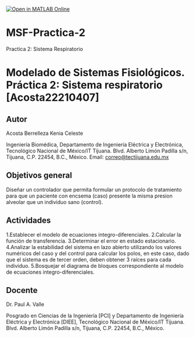 [![Open in MATLAB Online](https://www.mathworks.com/images/responsive/global/open-in-matlab-online.svg)](https://matlab.mathworks.com/open/github/v1?repo=KeniaAcosta/MSF-Practica-2)
# MSF-Practica-2
Practica 2: Sistema Respiratorio
# Modelado de Sistemas Fisiológicos. Práctica 2: Sistema respiratorio [Acosta22210407]

## Autor
Acosta Berrelleza Kenia Celeste

Ingeniería Biomédica, Departamento de Ingeniería Eléctrica y Electrónica, Tecnológico Nacional de México/IT Tijuana. Blvd. Alberto Limón Padilla s/n, Tijuana, C.P. 22454, B.C., México. Email: correo@tectijuana.edu.mx

## Objetivos general
Diseñar un controlador que permita formular un protocolo de tratamiento para que un paciente
con encsema (caso) presente la misma presion alveolar que un individuo sano (control).
## Actividades
1.Establecer el modelo de ecuaciones integro-diferenciales.
2.Calcular la función de transferencia.
3.Determinar el error en estado estacionario.
4.Analizar la estabilidad del sistema en lazo abierto utilizando los valores numéricos del caso y del control para calcular los polos, en este caso, dado que el sistema es de tercer orden, deben obtener 3 raíces para cada individuo.
5.Bosquejar el diagrama de bloques correspondiente al modelo de ecuaciones integro-diferenciales.

## Docente
Dr. Paul A. Valle

Posgrado en Ciencias de la Ingeniería [PCI] y Departamento de Ingeniería Eléctrica y Electrónica [DIEE], Tecnológico Nacional de México/IT Tijuana. Blvd. Alberto Limón Padilla s/n, Tijuana, C.P. 22454, B.C., México. 
